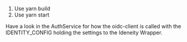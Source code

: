 1. Use yarn build 
2. Use yarn start 

Have a look in the AuthService for how the oidc-client is called with the IDENTITY_CONFIG holding the settings to the Ideneity Wrapper. 
